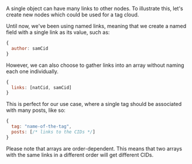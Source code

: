 A single object can have many links to other nodes. To illustrate this, let's create new nodes which could be used for a tag cloud.

Until now, we've been using named links, meaning that we create a named field with a single link as its value, such as:

```javascript
{
  author: samCid
}
```
However, we can also choose to gather links into an array without naming each one individually.

```javascript
{
  links: [natCid, samCid]
}
```

This is perfect for our use case, where a single tag should be associated with many posts, like so:

```javascript
{
  tag: "name-of-the-tag",
  posts: [/* links to the CIDs */]
}
```

Please note that arrays are order-dependent. This means that two arrays with the same links in a different order will get different CIDs.
